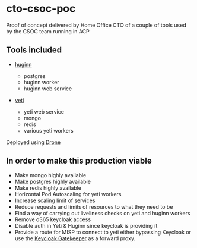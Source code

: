 # cto-csoc-poc

Proof of concept delivered by Home Office CTO of a couple of tools used by the CSOC team running in ACP

## Tools included

- [huginn](https://github.com/huginn/huginn)
  - postgres
  - huginn worker
  - huginn web service

- [yeti](https://github.com/yeti-platform/yeti)
  - yeti web service
  - mongo
  - redis
  - various yeti workers

Deployed using [Drone](https://drone.acp.homeoffice.gov.uk/UKHomeOffice/cto-csoc-poc)

## In order to make this production viable

- Make mongo highly available
- Make postgres highly available
- Make redis highly available
- Horizontal Pod Autoscaling for yeti workers
- Increase scaling limit of services
- Reduce requests and limits of resources to what they need to be
- Find a way of carrying out liveliness checks on yeti and huginn workers
- Remove o365 keycloak access
- Disable auth in Yeti & Huginn since keycloak is providing it
- Provide a route for MISP to connect to yeti either bypassing Keycloak or use the [Keycloak Gatekeeper](https://github.com/keycloak/keycloak-gatekeeper) as a forward proxy.
